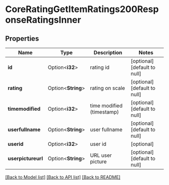 # CoreRatingGetItemRatings200ResponseRatingsInner

## Properties

Name | Type | Description | Notes
------------ | ------------- | ------------- | -------------
**id** | Option<**i32**> | rating id | [optional][default to null]
**rating** | Option<**String**> | rating on scale | [optional][default to null]
**timemodified** | Option<**i32**> | time modified (timestamp) | [optional][default to null]
**userfullname** | Option<**String**> | user fullname | [optional][default to null]
**userid** | Option<**i32**> | user id | [optional]
**userpictureurl** | Option<**String**> | URL user picture | [optional][default to null]

[[Back to Model list]](../README.md#documentation-for-models) [[Back to API list]](../README.md#documentation-for-api-endpoints) [[Back to README]](../README.md)


